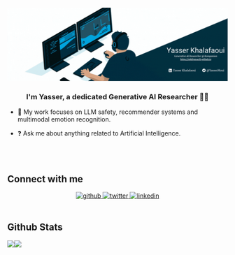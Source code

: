[![Header](https://github.com/MKDYasserH/MKDYasserH/blob/main/banner.gif "Header")](https://mkdyasserh.github.io/)

### <div align="center">I'm Yasser, a dedicated Generative AI Researcher 👨‍💻</div>  
  
- 🌱 My work focuses on LLM safety, recommender systems and multimodal emotion recognition. 

- ❓ Ask me about anything related to Artificial Intelligence.  
  

<br/>  

<br/>  


## Connect with me  
<div align="center">
<a href="https://mkdyasserh.github.io/" target="_blank">
<img src=https://img.shields.io/badge/github-%2324292e.svg?&style=for-the-badge&logo=github&logoColor=white alt=github style="margin-bottom: 5px;" />
</a>
<a href="https://twitter.com/YasserMoui" target="_blank">
<img src=https://img.shields.io/badge/twitter-%2300acee.svg?&style=for-the-badge&logo=twitter&logoColor=white alt=twitter style="margin-bottom: 5px;" />
</a>
<a href="https://linkedin.com/in/yasser-khalafaoui" target="_blank">
<img src=https://img.shields.io/badge/linkedin-%231E77B5.svg?&style=for-the-badge&logo=linkedin&logoColor=white alt=linkedin style="margin-bottom: 5px;" />
</a>  
</div>  
  

<br/>  


## Github Stats  
<img src="https://github-readme-stats.vercel.app/api?username=mkdyasserh&show_icons=true&count_private=true&hide_border=true" align="left" />  

<img src="https://github-readme-stats.vercel.app/api/top-langs/?username=mkdyasserh&hide_border=true&layout=compact" align="left" />  

<br/>  

  

<br/>  

  

<br/>  


<br />

